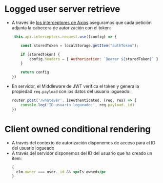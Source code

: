 # Logged user server retrieve
- A través de [los interceptores de Axios](https://axios-http.com/docs/interceptors) aseguramos que cada petición adjunta la cabecera de autorización con el token:
  ````javascript
   this.api.interceptors.request.use((config) => {

      const storedToken = localStorage.getItem("authToken");

      if (storedToken) {
          config.headers = { Authorization: `Bearer ${storedToken}` }
      }

      return config
  })
  ````
- En servidor, el Middleware de JWT verifica el token y genera la propiedad `req.payload` con los datos del usuario logueado:
  ````javascript
  router.post('/whatever', isAuthenticated, (req, res) => {
      console.log('ID usuario logueado:', req.payload._id)
  })
  ````

# Client owned conditional rendering
- A través del contexto de autorización disponemos de acceso para el ID del usuario logueado
- A través del servidor disponemos del ID del usuario que ha creado un item:
  ````jsx
  {
    elm.owner === user._id && <p>Is owned</p>
  }
  ````
